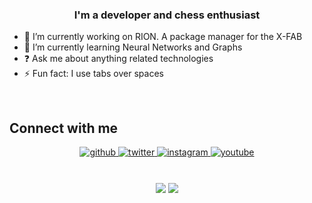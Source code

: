 

### <div align="center">I'm a developer and chess enthusiast</div>  
  

- 🔭 I’m currently working on RION. A package manager for the X-FAB
- 🌱 I’m currently learning Neural Networks and Graphs  
- ❓ Ask me about anything related technologies  
- ⚡ Fun fact: I use tabs over spaces  
  

<br/>  

## Connect with me  
<div align="center">
<a href="https://github.com/niffecs" target="_blank">
<img src=https://img.shields.io/badge/github-%2324292e.svg?&style=for-the-badge&logo=github&logoColor=white alt=github style="margin-bottom: 5px;" />
</a>
<a href="https://twitter.com/niffecs" target="_blank">
<img src=https://img.shields.io/badge/twitter-%2300acee.svg?&style=for-the-badge&logo=twitter&logoColor=white alt=twitter style="margin-bottom: 5px;" />
</a>
<a href="https://instagram.com/niffecs" target="_blank">
<img src=https://img.shields.io/badge/instagram-%23000000.svg?&style=for-the-badge&logo=instagram&logoColor=white alt=instagram style="margin-bottom: 5px;" />
</a>
<!---
<a href="https://stackoverflow.com/users/19094271/niffecs" target="_blank"><img src=https://img.shields.io/badge/stackoverflow-%23F28032.svg?&style=for-the-badge&logo=stackoverflow&logoColor=white alt=stackoverflow style="margin-bottom: 5px;" />
</a> --->
<a href="https://www.youtube.com/channel/UCwjHe1ZlY2qxYCgZUwWc8hA" target="_blank">
<img src=https://img.shields.io/badge/youtube-%23EE4831.svg?&style=for-the-badge&logo=youtube&logoColor=white alt=youtube style="margin-bottom: 5px;" />
</a>  
</div>  
  

<br/>  


<br/>  

<div align="center">
<img src="https://komarev.com/ghpvc/?username=niffecs&&style=flat-square" align="center" />
<a href="https://paypal.me/niffecs" target="_blank" style="display: inline-block;">
                <img
                    src="https://img.shields.io/badge/Donate-PayPal-blue.svg?style=flat-square" 
                    align="center"
                />
            </a></div>
<br />

